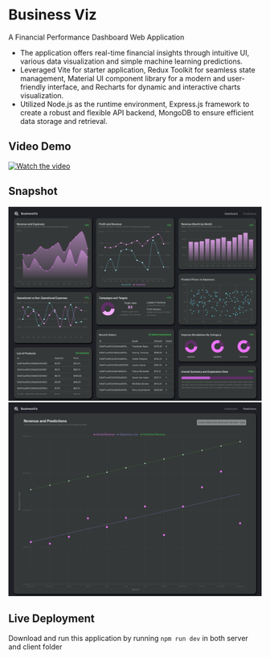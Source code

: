 # Business Viz
A Financial Performance Dashboard Web Application

* The application offers real-time financial insights through intuitive UI, various data visualization and simple machine learning predictions.
* Leveraged Vite for starter application, Redux Toolkit for seamless state management, Material UI component library for a modern and user-friendly interface, and Recharts for dynamic and interactive charts visualization.
* Utilized Node.js as the runtime environment, Express.js framework to create a robust and flexible API backend, MongoDB to ensure efficient data storage and retrieval.

## Video Demo

[![Watch the video](https://img.youtube.com/vi/mTe6FmaFXeo/0.jpg)](https://youtu.be/mTe6FmaFXeo)

## Snapshot
![Dashboard Pic](./app_snapshots/Dashboard.png)
![Predictions Pic](./app_snapshots/Prediction.png)

## Live Deployment
Download and run this application by running `npm run dev` in both server and client folder
